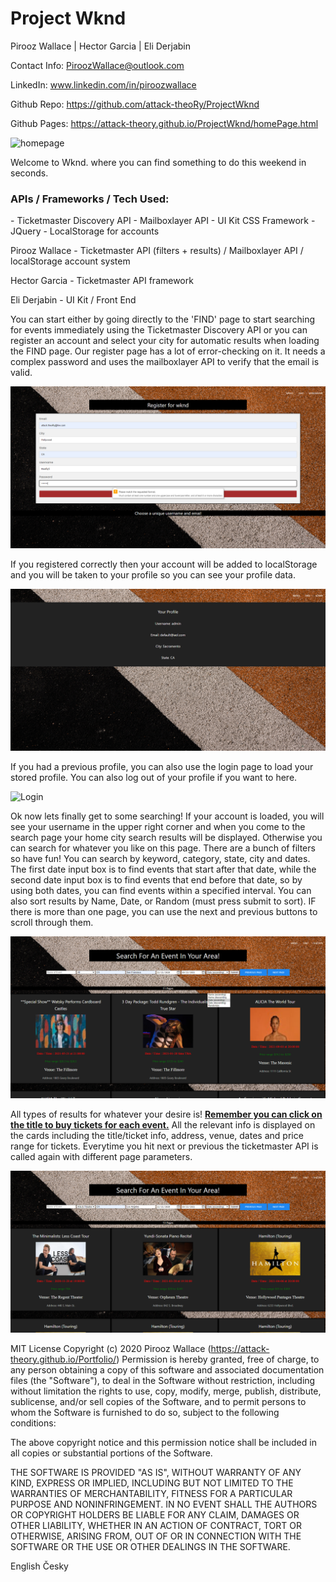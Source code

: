 # Project Wknd


Pirooz Wallace | Hector Garcia | Eli Derjabin

Contact Info: PiroozWallace@outlook.com

LinkedIn: www.linkedin.com/in/piroozwallace

Github Repo: https://github.com/attack-theoRy/ProjectWknd

Github Pages: https://attack-theory.github.io/ProjectWknd/homePage.html

<img src='screenshots\LandingPage.png' alt=homepage>

Welcome to Wknd. where you can find something to do this weekend in seconds. 

<h3> APIs / Frameworks / Tech Used: </h3>
- Ticketmaster Discovery API
- Mailboxlayer API
- UI Kit CSS Framework
- JQuery
- LocalStorage for accounts

Pirooz Wallace - Ticketmaster API (filters + results) / Mailboxlayer API / localStorage account system  

Hector Garcia - Ticketmaster API framework

Eli Derjabin - UI Kit / Front End


You can start either by going directly to the 'FIND' page to start searching for events immediately using the Ticketmaster Discovery API or you can register an account and select your city for automatic results when loading the FIND page.  Our register page has a lot of error-checking on it. It needs a complex password and uses the mailboxlayer API to verify that the email is valid.

<img src='screenshots\Register.png' alt='Register'>

If you registered correctly then your account will be added to localStorage and you will be taken to your profile so you can see your profile data. 

<img src='screenshots\Profile.png' alt='Profile'>

If you had a previous profile, you can also use the login page to load your stored profile. You can also log out of your profile if you want to here.

<img src='screenshots\Login.png'  alt='Login'>

Ok now lets finally get to some searching!  If your account is loaded, you will see your username in the upper right corner and when you come to the search page your home city search results will be displayed. Otherwise you can search for whatever you like on this page. There are a bunch of filters so have fun!  You can search by keyword, category, state, city and dates. The first date input box is to find events that start after that date, while the second date input box is to find events that end before that date, so by using both dates, you can find events within a specified interval. You can also sort results by Name, Date, or Random (must press submit to sort). IF there is more than one page, you can use the next and previous buttons to scroll through them.

<img src='screenshots\SearchResults.png' alt='SearchResults1'>

All types of results for whatever your desire is! <b><u>Remember you can click on the title to buy tickets for each event.</u></b>  All the relevant info is displayed on the cards including the title/ticket info, address, venue, dates and price range for tickets. Everytime you hit next or previous the ticketmaster API is called again with different page parameters. 

<img src='screenshots\SearchResults2.png' alt='SearchResults2'> 



MIT License
Copyright (c) 2020 Pirooz Wallace (https://attack-theory.github.io/Portfolio/) Permission is hereby granted, free of charge, to any person obtaining a copy of this software and associated documentation files (the "Software"), to deal in the Software without restriction, including without limitation the rights to use, copy, modify, merge, publish, distribute, sublicense, and/or sell copies of the Software, and to permit persons to whom the Software is furnished to do so, subject to the following conditions:

The above copyright notice and this permission notice shall be included in all copies or substantial portions of the Software.

THE SOFTWARE IS PROVIDED "AS IS", WITHOUT WARRANTY OF ANY KIND, EXPRESS OR IMPLIED, INCLUDING BUT NOT LIMITED TO THE WARRANTIES OF MERCHANTABILITY, FITNESS FOR A PARTICULAR PURPOSE AND NONINFRINGEMENT. IN NO EVENT SHALL THE AUTHORS OR COPYRIGHT HOLDERS BE LIABLE FOR ANY CLAIM, DAMAGES OR OTHER LIABILITY, WHETHER IN AN ACTION OF CONTRACT, TORT OR OTHERWISE, ARISING FROM, OUT OF OR IN CONNECTION WITH THE SOFTWARE OR THE USE OR OTHER DEALINGS IN THE SOFTWARE.

English Česky
                                           




